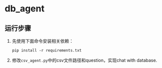 # db_agent

## 运行步骤

1. 先使用下面命令安装相关依赖：

   ```
   pip install -r requirements.txt
   ```

2. 修改`csv_agent.py`中的csv文件路径和question，实现chat with database.

